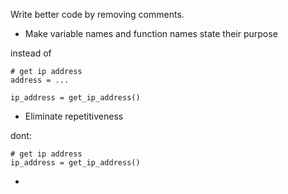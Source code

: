 Write better code by removing comments.

- Make variable names and function names state their purpose

instead of 

```
# get ip address
address = ...
```

```
ip_address = get_ip_address()
```

- Eliminate repetitiveness

dont:
```
# get ip address
ip_address = get_ip_address()
```


- 
